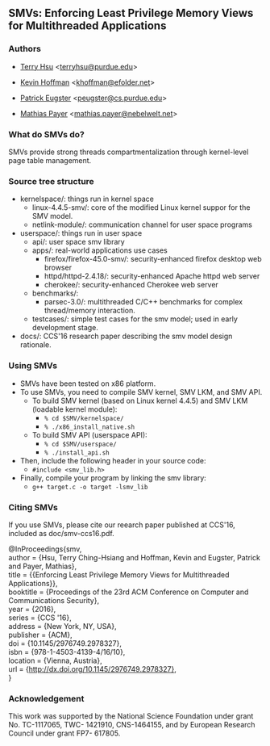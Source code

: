 SMVs: Enforcing Least Privilege Memory Views for Multithreaded Applications
---------------------------------------------------------------------


### Authors ###
- [Terry Hsu](http://www.cs.purdue.edu/homes/hsu62) <<terryhsu@purdue.edu>>

- [Kevin Hoffman](http://www.kevinjhoffman.com/) <<khoffman@efolder.net>>

- [Patrick Eugster](https://www.cs.purdue.edu/homes/peugster/) <<peugster@cs.purdue.edu>>

- [Mathias Payer](http://nebelwelt.net/) <<mathias.payer@nebelwelt.net>>


### What do SMVs do? ###
SMVs provide strong threads compartmentalization through kernel-level page table management.

### Source tree structure ###
- kernelspace/: things run in kernel space      
    - linux-4.4.5-smv/: core of the modified Linux kernel suppor for the SMV model.       
    - netlink-module/: communication channel for user space programs 
- userspace/: things run in user space          
    - api/: user space smv library 
    - apps/: real-world applications use cases 
        - firefox/firefox-45.0-smv/: security-enhanced firefox desktop web browser 
        - httpd/httpd-2.4.18/: security-enhanced Apache httpd web server 
        - cherokee/: security-enhanced Cherokee web server         
    - benchmarks/:  
        - parsec-3.0/: multithreaded C/C++ benchmarks for complex thread/memory interaction. 
    - testcases/: simple test cases for the smv model; used in early development stage.         
- docs/: CCS'16 research paper describing the smv model design rationale. 

### Using SMVs ###
- SMVs have been tested on x86 platform.
- To use SMVs, you need to compile SMV kernel, SMV LKM, and SMV API.
    - To build SMV kernel (based on Linux kernel 4.4.5) and SMV LKM (loadable kernel module):
        - ``` % cd $SMV/kernelspace/ ```
        - ``` % ./x86_install_native.sh ```
    - To build SMV API (userspace API):
        - ``` % cd $SMV/userspace/ ```
        - ``` % ./install_api.sh ```
- Then, include the following header in your source code:
    - ``` #include <smv_lib.h> ```
- Finally, compile your program by linking the smv library:
    - ``` g++ target.c -o target -lsmv_lib ```

### Citing SMVs ###

If you use SMVs, please cite our reearch paper published at CCS'16, included as doc/smv-ccs16.pdf.

@InProceedings{smv,   
 author    = {Hsu, Terry Ching-Hsiang and Hoffman, Kevin and Eugster, Patrick and Payer, Mathias},   
 title     = {{Enforcing Least Privilege Memory Views for Multithreaded Applications}},   
 booktitle = {Proceedings of the 23rd ACM Conference on Computer and Communications Security},   
 year      = {2016},   
 series    = {CCS '16},   
 address   = {New York, NY, USA},   
 publisher = {ACM},   
 doi       = {10.1145/2976749.2978327},   
 isbn      = {978-1-4503-4139-4/16/10},   
 location  = {Vienna, Austria},   
 url       = {http://dx.doi.org/10.1145/2976749.2978327},   
}

### Acknowledgement ###
This work was supported by the National Science Foundation under grant No. TC-1117065, TWC- 1421910, CNS-1464155, 
and by European Research Council under grant FP7- 617805.

